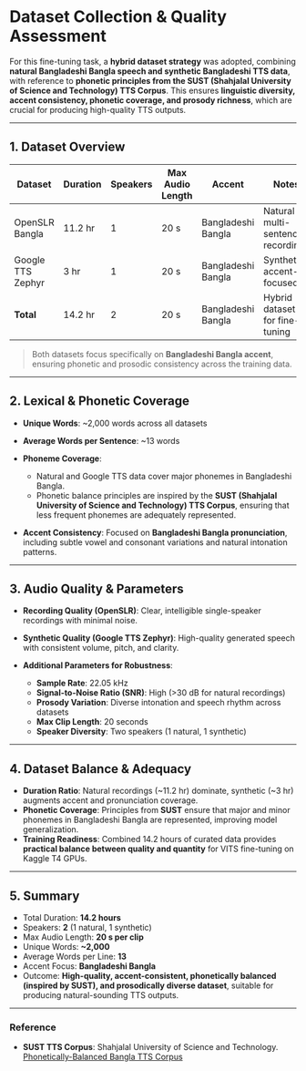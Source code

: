 # Dataset Collection & Quality Assessment

For this fine-tuning task, a **hybrid dataset strategy** was adopted, combining **natural Bangladeshi Bangla speech and synthetic Bangladeshi TTS data**, with reference to **phonetic principles from the SUST (Shahjalal University of Science and Technology) TTS Corpus**. This ensures **linguistic diversity, accent consistency, phonetic coverage, and prosody richness**, which are crucial for producing high-quality TTS outputs.

---

## 1. Dataset Overview

| Dataset           | Duration | Speakers | Max Audio Length | Accent             | Notes                             |
| ----------------- | -------- | -------- | ---------------- | ------------------ | --------------------------------- |
| OpenSLR Bangla    | 11.2 hr  | 1        | 20 s             | Bangladeshi Bangla | Natural multi-sentence recordings |
| Google TTS Zephyr | 3 hr     | 1        | 20 s             | Bangladeshi Bangla | Synthetic, accent-focused         |
| **Total**         | 14.2 hr  | 2        | 20 s             | Bangladeshi Bangla | Hybrid dataset for fine-tuning    |

> Both datasets focus specifically on **Bangladeshi Bangla accent**, ensuring phonetic and prosodic consistency across the training data.

---

## 2. Lexical & Phonetic Coverage

* **Unique Words**: ~2,000 words across all datasets
* **Average Words per Sentence**: ~13 words
* **Phoneme Coverage**:

  * Natural and Google TTS data cover major phonemes in Bangladeshi Bangla.
  * Phonetic balance principles are inspired by the **SUST (Shahjalal University of Science and Technology) TTS Corpus**, ensuring that less frequent phonemes are adequately represented.
* **Accent Consistency**: Focused on **Bangladeshi Bangla pronunciation**, including subtle vowel and consonant variations and natural intonation patterns.

---

## 3. Audio Quality & Parameters

* **Recording Quality (OpenSLR)**: Clear, intelligible single-speaker recordings with minimal noise.
* **Synthetic Quality (Google TTS Zephyr)**: High-quality generated speech with consistent volume, pitch, and clarity.
* **Additional Parameters for Robustness**:

  * **Sample Rate**: 22.05 kHz
  * **Signal-to-Noise Ratio (SNR)**: High (>30 dB for natural recordings)
  * **Prosody Variation**: Diverse intonation and speech rhythm across datasets
  * **Max Clip Length**: 20 seconds
  * **Speaker Diversity**: Two speakers (1 natural, 1 synthetic)

---

## 4. Dataset Balance & Adequacy

* **Duration Ratio**: Natural recordings (~11.2 hr) dominate, synthetic (~3 hr) augments accent and pronunciation coverage.
* **Phonetic Coverage**: Principles from **SUST** ensure that major and minor phonemes in Bangladeshi Bangla are represented, improving model generalization.
* **Training Readiness**: Combined 14.2 hours of curated data provides **practical balance between quality and quantity** for VITS fine-tuning on Kaggle T4 GPUs.

---

## 5. Summary

* Total Duration: **14.2 hours**
* Speakers: **2** (1 natural, 1 synthetic)
* Max Audio Length: **20 s per clip**
* Unique Words: **~2,000**
* Average Words per Line: **13**
* Accent Focus: **Bangladeshi Bangla**
* Outcome: **High-quality, accent-consistent, phonetically balanced (inspired by SUST), and prosodically diverse dataset**, suitable for producing natural-sounding TTS outputs.

---

### Reference

* **SUST TTS Corpus**: Shahjalal University of Science and Technology. [Phonetically-Balanced Bangla TTS Corpus](./SUST_TTS_Corpus_A_phonetically-balanced_corpus_for.pdf)
